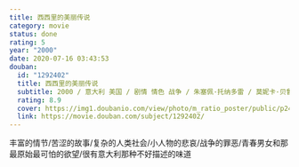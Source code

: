 ```yaml
---
title: 西西里的美丽传说
category: movie
status: done
rating: 5
year: "2000"
date: 2020-07-16 03:43:53
douban:
  id: "1292402"
  title: 西西里的美丽传说
  subtitle: 2000 / 意大利 美国 / 剧情 情色 战争 / 朱塞佩·托纳多雷 / 莫妮卡·贝鲁奇 朱塞佩·苏尔法罗
  rating: 8.9
  cover: https://img1.doubanio.com/view/photo/m_ratio_poster/public/p2441988159.jpg
  link: https://movie.douban.com/subject/1292402/
---
```


丰富的情节/苦涩的故事/复杂的人类社会/小人物的悲哀/战争的罪恶/青春男女和那最原始最可怕的欲望/很有意大利那种不好描述的味道
